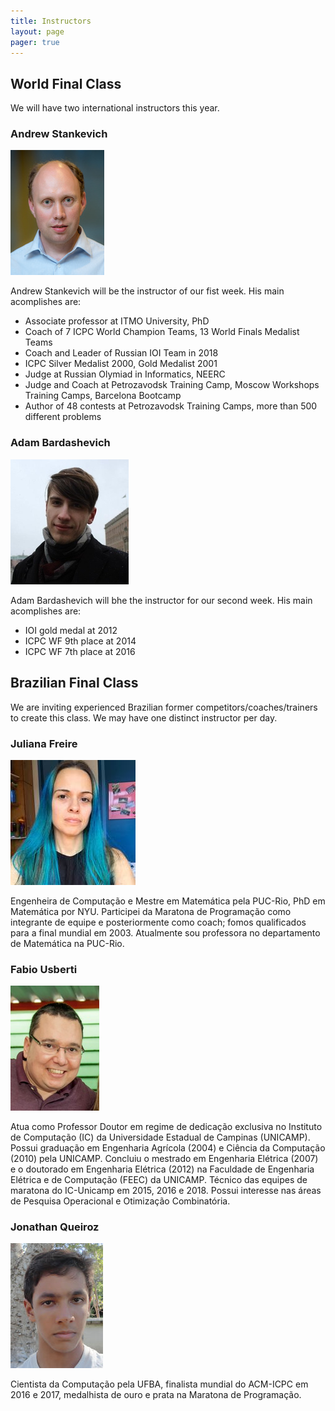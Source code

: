 ```yaml
---
title: Instructors
layout: page
pager: true
---
```


## World Final Class

We will have two international instructors this year.

### Andrew Stankevich

![Andrew Stankevich Photo](img/andrew_small.jpg)

Andrew Stankevich will be the instructor of our fist week. His main acomplishes are:

* Associate professor at ITMO University, PhD
* Coach of 7 ICPC World Champion Teams, 13 World Finals Medalist Teams
* Coach and Leader of Russian IOI Team in 2018
* ICPC Silver Medalist 2000, Gold Medalist 2001
* Judge at Russian Olymiad in Informatics, NEERC
* Judge and Coach at Petrozavodsk Training Camp, Moscow Workshops Training Camps, Barcelona Bootcamp
* Author of 48 contests at Petrozavodsk Training Camps, more than 500 different problems

### Adam Bardashevich

![Adam Bardashevich Photo](img/adam_small.jpg)

Adam Bardashevich will bhe the instructor for our second week. His main acomplishes are:

* IOI gold medal at 2012
* ICPC WF 9th place at 2014
* ICPC WF 7th place at 2016

## Brazilian Final Class

We are inviting experienced Brazilian former competitors/coaches/trainers to create this class. We may have one distinct instructor per day.

### Juliana Freire

![Juliana Freire](img/juliana_small.jpg)

Engenheira de Computação e Mestre em Matemática pela PUC-Rio, PhD em Matemática por NYU. Participei da Maratona de Programação como integrante de equipe e posteriormente como coach; fomos qualificados para a final mundial em 2003. Atualmente sou professora no departamento de Matemática na PUC-Rio.

### Fabio Usberti

![Fabio Usberti](img/fabio_small.jpg)

Atua como Professor Doutor em regime de dedicação exclusiva no Instituto de Computação (IC) da Universidade Estadual de Campinas (UNICAMP). Possui graduação em Engenharia Agrícola (2004) e Ciência da Computação (2010) pela UNICAMP. Concluiu o mestrado em Engenharia Elétrica (2007) e o doutorado em Engenharia Elétrica (2012) na Faculdade de Engenharia Elétrica e de Computação (FEEC) da UNICAMP. Técnico das equipes de maratona do IC-Unicamp em 2015, 2016 e 2018. Possui interesse nas áreas de Pesquisa Operacional e Otimização Combinatória.

### Jonathan Queiroz

![Jonathan Queiroz](img/jonathan_small.jpg)

Cientista da Computação pela UFBA, finalista mundial do ACM-ICPC em 2016 e 2017, medalhista de ouro e prata na Maratona de Programação.

